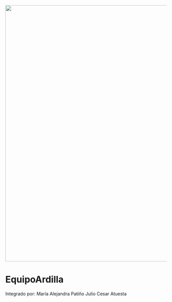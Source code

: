 
<p align="center">
  <img src="https://raw.githubusercontent.com/slundberg/shap/master/docs/artwork/shap_header.png" width="800" />
</p>

# EquipoArdilla
Integrado por:
María Alejandra Patiño
Julio Cesar Atuesta

